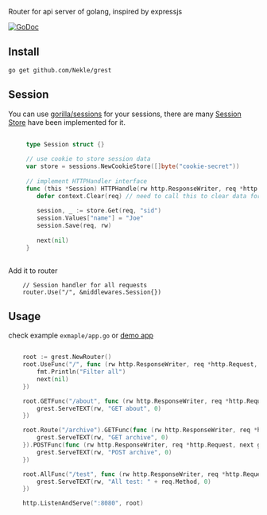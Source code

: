 
Router for api server of golang, inspired by expressjs 

[![GoDoc](https://godoc.org/github.com/Nekle/grest?status.svg)](https://godoc.org/github.com/Nekle/grest)

## Install

```shell
go get github.com/Nekle/grest
```

## Session

You can use [gorilla/sessions](https://github.com/gorilla/sessions) for your sessions, there are many [Session Store](https://github.com/gorilla/sessions#store-implementations) have been implemented for it.
 
```go
 
     type Session struct {}
     
     // use cookie to store session data
     var store = sessions.NewCookieStore([]byte("cookie-secret"))
     
     // implement HTTPHandler interface
     func (this *Session) HTTPHandle(rw http.ResponseWriter, req *http.Request, next grest.Next) {
        defer context.Clear(req) // need to call this to clear data for this request
     
        session, _ := store.Get(req, "sid")
        session.Values["name"] = "Joe"
        session.Save(req, rw)
     
        next(nil)
     }
 
```

Add it to router
```
    // Session handler for all requests
    router.Use("/", &middlewares.Session{})

```
 

## Usage

check example `exmaple/app.go` or [demo app](https://github.com/Nekle/grest-demo)

```go

	root := grest.NewRouter()
	root.UseFunc("/", func (rw http.ResponseWriter, req *http.Request, next grest.Next) {
		fmt.Println("Filter all")
		next(nil)
	})

	root.GETFunc("/about", func (rw http.ResponseWriter, req *http.Request, next grest.Next) {
		grest.ServeTEXT(rw, "GET about", 0)
	})

	root.Route("/archive").GETFunc(func (rw http.ResponseWriter, req *http.Request, next grest.Next) {
		grest.ServeTEXT(rw, "GET archive", 0)
	}).POSTFunc(func (rw http.ResponseWriter, req *http.Request, next grest.Next) {
		grest.ServeTEXT(rw, "POST archive", 0)
	})

	root.AllFunc("/test", func (rw http.ResponseWriter, req *http.Request, next grest.Next) {
		grest.ServeTEXT(rw, "All test: " + req.Method, 0)
	})

	http.ListenAndServe(":8080", root)
```

